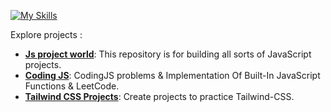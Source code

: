 [![My Skills](https://skillicons.dev/icons?i=html,css,js,ts,react,tailwind,git,github,c,linux,figma,mongodb)](https://skillicons.dev)


Explore projects :
- [**Js project world**](https://github.com/rezabr1999/JS-Project-World): This repository is for building all sorts of JavaScript projects.
- [**Coding JS**](https://github.com/rezabr1999/CodingJS): CodingJS problems & Implementation Of Built-In JavaScript Functions & LeetCode.
- [**Tailwind CSS Projects**](https://github.com/rezabr1999/Tailwind-Projects): Create projects to practice Tailwind-CSS.
